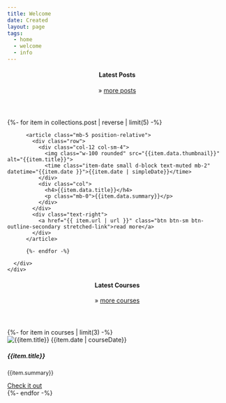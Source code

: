 ```yaml
---
title: Welcome
date: Created
layout: page
tags:
  - home
  - welcome
  - info
---
```


<!-- # {{ title }}
**Date**: {{ page.date | simpleDate }}

**By**: {{ pkg.author }}

This project is built with the JAMStack and eleventy

<ul>
  {% for item in tags %}
  <li>{{ item | capitalize }}</li>
  {% endfor %}
</ul> -->

<div class="row">
  <div class="main-content col-lg-9">
    <header class="mb-4">
      <h4 class="text-secondary mt-2 mb-0">Latest Posts</h4>
      <div class="small">&raquo; <a class="text-secondary" href="/posts">more posts</a></div>
    </header>
    <div class="row">
      <div class="col">
        {%- for item in collections.post | reverse | limit(5) -%}

          <article class="mb-5 position-relative">
            <div class="row">
              <div class="col-12 col-sm-4">
                <img class="w-100 rounded" src="{{item.data.thumbnail}}" alt="{{item.title}}">
                <time class="item-date small d-block text-muted mb-2" datetime="{{item.date }}">{{item.date | simpleDate}}</time>
              </div>
              <div class="col">
                <h4>{{item.data.title}}</h4>
                <p class="mb-0">{{item.data.summary}}</p>
              </div>
            </div>
            <div class="text-right">
              <a href="{{ item.url | url }}" class="btn btn-sm btn-outline-secondary stretched-link">read more</a>
            </div>
          </article>

          {%- endfor -%}

      </div>
    </div>
  </div>

  <sidebar class="col-12 col-lg-3">
    <header class="mb-4">
      <h4 class="text-secondary mt-2 mb-0">Latest Courses</h4>
      <div class="small">&raquo; <a class="text-muted" href="/courses">more courses</a></div>
    </header>
    {%- for item in courses | limit(3) -%}
    <article class="row mb-5">
      <div class="col">
        <img class="img-fluid rounded" src="{{item.thumbnail}}" alt="{{item.title}}">
        <time class="item-date small d-block text-muted mb-2" datetime="{{item.date}}">{{item.date | courseDate}}</time>
        <h5>{{item.title}}</h5>
        <p class="mb-0" style="font-size: .9em">{{item.summary}}</p>
        <div class="text-right">
          <a href="{{ item.url | url }}" class="btn btn-sm btn-outline-secondary stretched-link">Check it out</a>
        </div>
      </div>
    </article>
    {%- endfor -%}
  </sidebar>

</div>